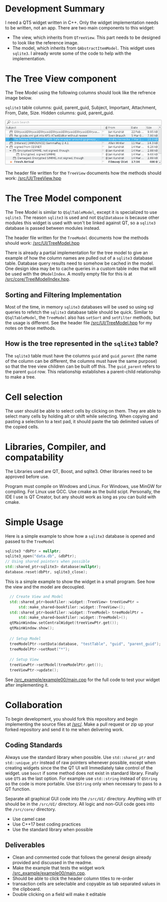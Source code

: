 # Development Summary

I need a QT5 widget written in C++. Only the widget implementation needs to be written, not an app. There are two main components to this widget:
* The view, which inherits from `QTreeView`. This part needs to be designed to look like the reference image.
* The model, which inherits from `QAbstractItemModel`. This widget uses `sqlite3`. 
I already wrote some of the code to help with the implementation.

# The Tree View component

The Tree Model using the following columns should look like the refrence image below.

`sqlite3` table columns: guid, parent_guid, Subject, Important, Attachment, From, Date, Size. Hidden columns: guid, parent_guid.

![Tree View Design](/reference/tree-view-design-1.png?raw=true)

The header file written for the `TreeView` documents how the methods should work: [/src/UI/TreeView.hpp](/src/UI/TreeView.hpp)

# The Tree Model component

The Tree Model is similar to `QSqlTableModel`, except it is specialized to use `sqlite3`. The reason `sqlite3` is used and not `QSqlDatabase` is because other modules this widget is used with won't be linked against QT, so a `sqlite3` database is passed between modules instead.

The header file written for the `TreeModel` documents how the methods should work: [/src/UI/TreeModel.hpp](/src/UI/TreeModel.hpp)

There is already a partial implementation for the tree model to give an example of how the column names are pulled out of a `sqlite3` database table. Database query results need to somehow be cached in the model. One design idea may be to cache queries in a custom table index that will be used with the `QModelIndex`. A mostly empty file for this is at [/src/core/TreeIModelIndex.hpp](/src/core/TreeIModelIndex.hpp).

## Sorting and Filtering Implementation

Most of the time, in memory `sqlite3` databases will be used so using sql queries to refetch the `sqlite3` database table should be quick. Similar to `QSqlTableModel`, the `TreeModel` also has `setSort` and `setFilter` methods, but the usage is different. See the header file [/src/UI/TreeModel.hpp](/src/UI/TreeModel.hpp) for my notes on these methods.

## How is the tree represented in the `sqlite3` table?

The `sqlite3` table must have the columns `guid` and `guid_parent` (the name of the column can be different, the columns must have the same purpose) so that the tree view children can be built off this. The `guid_parent` refers to the parent `guid` row. This relationship establishes a parent-child relationship to make a tree.

# Cell selection

The user should be able to select cells by clicking on them. They are able to select many cells by holding alt or shift while selecting. When copying and pasting a selection to a text pad, it should paste the tab delimited values of the copied cells.

# Libraries, Compiler, and compatability

The Libraries used are QT, Boost, and sqlite3. Other libraries need to be approved before use.

Program must compile on Windows and Linux. For Windows, use MinGW for compiling. For Linux use GCC. Use cmake as the build scipt. Personally, the IDE I use is QT Creator, but any should work as long as you can build with cmake.

# Simple Usage

Here is a simple example to show how a `sqlite3` database is opened and passed to the `TreeModel`
```cpp
sqlite3 *dbPtr = nullptr;
sqlite3_open("data.db", &dbPtr);
// Using shared pointers when possible
std::shared_ptr<sqlite3> database(nullptr);
database.reset(dbPtr, sqlite3_close);
```

This is a simple example to show the widget in a small program. See how the view and the model are decoupled. 
```cpp
  // Create View and Model
  std::shared_ptr<bookfiler::widget::TreeView> treeViewPtr =
      std::make_shared<bookfiler::widget::TreeView>();
  std::shared_ptr<bookfiler::widget::TreeModel> treeModelPtr =
      std::make_shared<bookfiler::widget::TreeModel>();
  qtMainWindow.setCentralWidget(treeViewPtr.get());
  qtMainWindow.show();

  // Setup Model
  treeModelPtr->setData(database, "testTable", "guid", "parent_guid");
  treeModelPtr->setRoot("*");

  // Setup View
  treeViewPtr->setModel(treeModelPtr.get());
  treeViewPtr->update();
```

See [/src_example/example00/main.cpp](/src_example/example00/main.cpp) for the full code to test your widget after implementing it.

# Collaboration

To begin development, you should fork this repository and begin implementing the source files at [/src/](/src). Make a pull request or zip up your forked repository and send it to me when delivering work.

## Coding Standards
Always use the standard library when possible. Use `std::shared_ptr` and `std::unique_ptr` instead of raw pointers whenever possible, except when creating widgets since the the QT UI will Immediately take control of the widget. use `boost` if some method does not exist in standard library. Finally use `QT5` as the last option. For example use `std::string` instead of `QString` so the code is more portable. Use `QString` only when necessary to pass to a QT function.

Separate all graphical GUI code into the `/src/UI/` directory. Anything with `QT` should be in the `/src/UI/` directory. All logic and non-GUI code goes into the `/src/core/` directory.

* Use camel case
* Use C++17 best coding practices
* Use the standard library when possible

## Deliverables

* Clean and commented code that follows the general design already provided and discussed in the readme.
* Make the example that tests the widget work [/src_example/example00/main.cpp](/src_example/example00/main.cpp).
* Should be able to click the header column titles to re-order
* transaction cells are selectable and copyable as tab separated values in the clipboard.
* Double clicking on a field will make it editable

